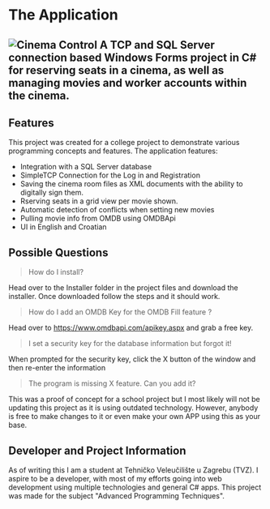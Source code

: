 # The Application
![Cinema Control](/CinemaControl/KinoProjektNikolaTrogrlic/Images/AppLogo.png?raw=true)
A TCP and SQL Server connection based Windows Forms project in C# for reserving seats in a cinema, as well as managing movies and worker accounts within the cinema.
---


## Features
This project was created for a college project to demonstrate various programming concepts and features.
The application features:
 - Integration with a SQL Server database
 - SimpleTCP Connection for the Log in and Registration
 - Saving the cinema room files as XML documents with the ability to digitally sign them.
 - Rserving seats in a grid view per movie shown.
 - Automatic detection of conflicts when setting new movies
 - Pulling movie info from OMDB using OMDBApi
 - UI in English and Croatian
 
 
 ## Possible Questions
 
> How do I install?

Head over to the Installer folder in the project files and download the installer. Once downloaded follow the steps and it should work.

> How do I add an OMDB Key for the OMDB Fill feature ?

Head over to https://www.omdbapi.com/apikey.aspx and grab a free key.
 
> I set a security key for the database information but forgot it!
 
When prompted for the security key, click the X button of the window and then re-enter the information

> The program is missing X feature. Can you add it?

This was a proof of concept for a school project but I most likely will not be updating this project as it is using outdated technology.
However, anybody is free to make changes to it or even make your own APP using this as your base.


## Developer and Project Information

As of writing this I am a student at Tehničko Veleučilište u Zagrebu (TVZ).
I aspire to be a developer, with most of my efforts going into web development using multiple technologies and general C# apps.
This project was made for the subject "Advanced Programming Techniques".
